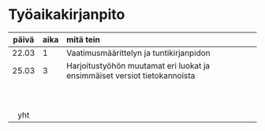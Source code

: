 # Työaikakirjanpito

| päivä | aika | mitä tein  |
| :----:|:-----| :-----|
| 22.03  |   1   | Vaatimusmäärittelyn ja tuntikirjanpidon  |
| 25.03 |   3  |  Harjoitustyöhön muutamat eri luokat ja ensimmäiset versiot tietokannoista |
|       |      |   |
|       |      |   |
|       |      |   |
|       |      |   |
|       |      |   |
|       |      |   |
|       |      |   |
|       |      |   |
|       |      |   |
| yht   |      |   | 
